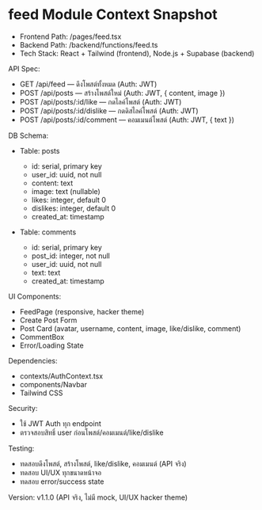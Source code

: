 # feed Module Context Snapshot

- Frontend Path: /pages/feed.tsx
- Backend Path: /backend/functions/feed.ts
- Tech Stack: React + Tailwind (frontend), Node.js + Supabase (backend)

API Spec:

- GET /api/feed — ดึงโพสต์ทั้งหมด (Auth: JWT)
- POST /api/posts — สร้างโพสต์ใหม่ (Auth: JWT, { content, image })
- POST /api/posts/:id/like — กดไลค์โพสต์ (Auth: JWT)
- POST /api/posts/:id/dislike — กดดิสไลค์โพสต์ (Auth: JWT)
- POST /api/posts/:id/comment — คอมเมนต์โพสต์ (Auth: JWT, { text })

DB Schema:

- Table: posts
  - id: serial, primary key
  - user_id: uuid, not null
  - content: text
  - image: text (nullable)
  - likes: integer, default 0
  - dislikes: integer, default 0
  - created_at: timestamp

- Table: comments
  - id: serial, primary key
  - post_id: integer, not null
  - user_id: uuid, not null
  - text: text
  - created_at: timestamp

UI Components:

- FeedPage (responsive, hacker theme)
- Create Post Form
- Post Card (avatar, username, content, image, like/dislike, comment)
- CommentBox
- Error/Loading State

Dependencies:

- contexts/AuthContext.tsx
- components/Navbar
- Tailwind CSS

Security:

- ใช้ JWT Auth ทุก endpoint
- ตรวจสอบสิทธิ์ user ก่อนโพสต์/คอมเมนต์/like/dislike

Testing:

- ทดสอบดึงโพสต์, สร้างโพสต์, like/dislike, คอมเมนต์ (API จริง)
- ทดสอบ UI/UX ทุกขนาดหน้าจอ
- ทดสอบ error/success state

Version: v1.1.0 (API จริง, ไม่มี mock, UI/UX hacker theme)
